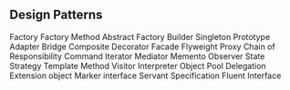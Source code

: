 ##  Design Patterns

Factory
Factory Method
Abstract Factory
Builder
Singleton
Prototype
Adapter
Bridge
Composite
Decorator
Facade
Flyweight
Proxy
Chain of Responsibility
Command
Iterator
Mediator
Memento
Observer
State
Strategy
Template Method
Visitor
Interpreter
Object Pool
Delegation
Extension object
Marker interface
Servant
Specification
Fluent Interface